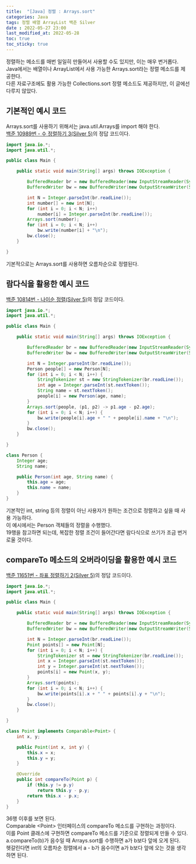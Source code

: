 ```yaml
---
title:  "[Java] 정렬 : Arrays.sort"
categories: Java
tags: 정렬 배열 ArrayList 백준 Silver
date : 2022-05-27 23:00
last_modified_at: 2022-05-28
toc: true
toc_sticky: true
---
```


정렬하는 메소드를 매번 일일히 만들어서 사용할 수도 있지만, 이는 매우 번거롭다.  
Java에서는 배열이나 ArrayList에서 사용 가능한 Arrays.sort라는 정렬 메소드를 제공한다.  
다른 자료구조에도 활용 가능한 Collections.sort 정렬 메소드도 제공하지만, 이 글에선 다루지 않았다.

## 기본적인 예시 코드

Arrays.sort를 사용하기 위해서는 java.util.Arrays를 import 해야 한다.  
[백준 10989번 - 수 정렬하기 3(Silver 5)](https://www.acmicpc.net/problem/10989)의 정답 코드이다.

```java
import java.io.*;
import java.util.*;

public class Main {

    public static void main(String[] args) throws IOException {

        BufferedReader br = new BufferedReader(new InputStreamReader(System.in));
        BufferedWriter bw = new BufferedWriter(new OutputStreamWriter(System.out));

        int N = Integer.parseInt(br.readLine());
        int number[] = new int[N];
        for (int i = 0; i < N; i++)
            number[i] = Integer.parseInt(br.readLine());
        Arrays.sort(number);
        for (int i = 0; i < N; i++)
            bw.write(number[i] + "\n");
        bw.close();
    }

}
```

기본적으로는 Arrays.sort를 사용하면 오름차순으로 정렬된다.

## 람다식을 활용한 예시 코드

[백준 10814번 - 나이순 정렬(Silver 5)](https://www.acmicpc.net/problem/10814)의 정답 코드이다.

```java
import java.io.*;
import java.util.*;

public class Main {

    public static void main(String[] args) throws IOException {

        BufferedReader br = new BufferedReader(new InputStreamReader(System.in));
        BufferedWriter bw = new BufferedWriter(new OutputStreamWriter(System.out));

        int N = Integer.parseInt(br.readLine());
        Person people[] = new Person[N];
        for (int i = 0; i < N; i++) {
            StringTokenizer st = new StringTokenizer(br.readLine());
            int age = Integer.parseInt(st.nextToken());
            String name = st.nextToken();
            people[i] = new Person(age, name);
        }
        Arrays.sort(people, (p1, p2) -> p1.age - p2.age);
        for (int i = 0; i < N; i++) {
            bw.write(people[i].age + " " + people[i].name + "\n");
        }
        bw.close();
    }

}

class Person {
    Integer age;
    String name;

    public Person(int age, String name) {
        this.age = age;
        this.name = name;
    }
}
```

기본적인 int, string 등의 정렬이 아닌 사용자가 원하는 조건으로 정렬하고 싶을 때 사용 가능하다.  
이 예시에서는 Person 객체들의 정렬을 수행했다.  
19행을 참고하면 되는데, 복잡한 정렬 조건이 들어간다면 람다식으로 쓰기가 조금 번거로울 것이다.

## compareTo 메소드의 오버라이딩을 활용한 예시 코드

[백준 11651번 - 좌표 정렬하기 2(Silver 5)](https://www.acmicpc.net/problem/11651)의 정답 코드이다.

```java
import java.io.*;
import java.util.*;

public class Main {

    public static void main(String[] args) throws IOException {

        BufferedReader br = new BufferedReader(new InputStreamReader(System.in));
        BufferedWriter bw = new BufferedWriter(new OutputStreamWriter(System.out));

        int N = Integer.parseInt(br.readLine());
        Point points[] = new Point[N];
        for (int i = 0; i < N; i++) {
            StringTokenizer st = new StringTokenizer(br.readLine());
            int x = Integer.parseInt(st.nextToken());
            int y = Integer.parseInt(st.nextToken());
            points[i] = new Point(x, y);
        }
        Arrays.sort(points);
        for (int i = 0; i < N; i++) {
            bw.write(points[i].x + " " + points[i].y + "\n");
        }
        bw.close();
    }

}

class Point implements Comparable<Point> {
    int x, y;

    public Point(int x, int y) {
        this.x = x;
        this.y = y;
    }

    @Override
    public int compareTo(Point p) {
        if (this.y != p.y)
            return this.y - p.y;
        return this.x - p.x;
    }
}
```

36행 이후를 보면 된다.  
Comparable &lt;Point&gt; 인터페이스의 compareTo 메소드를 구현하는 과정이다.  
이를 Point 클래스에 구현하면 compareTo 메소드를 기준으로 정렬되게 만들 수 있다.  
a.compareTo(b)가 음수일 때 Arrays.sort를 수행하면 a가 b보다 앞에 오게 된다.  
헷갈린다면 int의 오름차순 정렬에서 a - b가 음수이면 a가 b보다 앞에 오는 것을 생각하면 된다.

